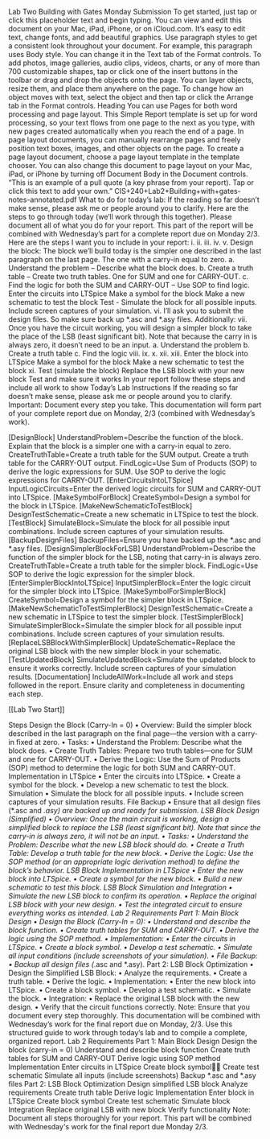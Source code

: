 Lab Two Building with Gates
Monday Submission
To get started, just tap or click this placeholder text and begin typing. You can view and edit this document on your Mac, iPad, iPhone, or on iCloud.com.
It’s easy to edit text, change fonts, and add beautiful graphics. Use paragraph styles to get a consistent look throughout your document. For example, this paragraph uses Body style. You can change it in the Text tab of the Format controls.
To add photos, image galleries, audio clips, videos, charts, or any of more than 700 customizable shapes, tap or click one of the insert buttons in the toolbar or drag and drop the objects onto the page. You can layer objects, resize them, and place them anywhere on the page. To change how an object moves with text, select the object and then tap or click the Arrange tab in the Format controls.
Heading
You can use Pages for both word processing and page layout. This Simple Report template is set up for word processing, so your text flows from one page to the next as you type, with new pages created automatically when you reach the end of a page.
In page layout documents, you can manually rearrange pages and freely position text boxes, images, and other objects on the page. To create a page layout document, choose a page layout template in the template chooser. You can also change this document to page layout on your Mac, iPad, or iPhone by turning off Document Body in the Document controls.
“This is an example of a pull quote (a key phrase from your report). Tap or click this text to add your own.”
CIS+240+Lab2+Building+with+gates-notes-annotated.pdf
What to do for today’s lab: If the reading so far doesn’t make sense, please ask me or people around you to clarify. Here are the steps to go through today (we’ll work through this together). Please document all of what you do for your report. This part of the report will be combined with Wednesday’s part for a complete report due on Monday 2/3. Here are the steps I want you to include in your report: i. ii. iii. iv. v. Design the block: The block we’ll build today is the simpler one described in the last paragraph on the last page. The one with a carry-in equal to zero. a. Understand the problem – Describe what the block does. b. Create a truth table – Create two truth tables. One for SUM and one for CARRY-OUT. c. Find the logic for both the SUM and CARRY-OUT – Use SOP to find logic. Enter the circuits into LTSpice Make a symbol for the block Make a new schematic to test the block Test - Simulate the block for all possible inputs. Include screen captures of your simulation. vi. I’ll ask you to submit the design files. So make sure back up *.asc and *.asy files. Additionally: vii. Once you have the circuit working, you will design a simpler block to take the place of the LSB (least significant bit). Note that because the carry in is always zero, it doesn’t need to be an input. a. Understand the problem b. Create a truth table c. Find the logic viii. ix. x. xii. xiii. Enter the block into LTSpice Make a symbol for the block Make a new schematic to test the block xi. Test (simulate the block) Replace the LSB block with your new block Test and make sure it works In your report follow these steps and include all work to show
Today’s Lab Instructions
If the reading so far doesn’t make sense, please ask me or people around you to clarify.
Important: Document every step you take. This documentation will form part of your complete report due on Monday, 2/3 (combined with Wednesday’s work).

[DesignBlock] UnderstandProblem=Describe the function of the block. Explain that the block is a simpler one with a carry-in equal to zero. CreateTruthTable=Create a truth table for the SUM output. Create a truth table for the CARRY-OUT output. FindLogic=Use Sum of Products (SOP) to derive the logic expressions for SUM. Use SOP to derive the logic expressions for CARRY-OUT. [EnterCircuitsIntoLTSpice] InputLogicCircuits=Enter the derived logic circuits for SUM and CARRY-OUT into LTSpice. [MakeSymbolForBlock] CreateSymbol=Design a symbol for the block in LTSpice. [MakeNewSchematicToTestBlock] DesignTestSchematic=Create a new schematic in LTSpice to test the block. [TestBlock] SimulateBlock=Simulate the block for all possible input combinations. Include screen captures of your simulation results. [BackupDesignFiles] BackupFiles=Ensure you have backed up the *.asc and *.asy files. [DesignSimplerBlockForLSB] UnderstandProblem=Describe the function of the simpler block for the LSB, noting that carry-in is always zero. CreateTruthTable=Create a truth table for the simpler block. FindLogic=Use SOP to derive the logic expression for the simpler block. [EnterSimplerBlockIntoLTSpice] InputSimplerBlock=Enter the logic circuit for the simpler block into LTSpice. [MakeSymbolForSimplerBlock] CreateSymbol=Design a symbol for the simpler block in LTSpice. [MakeNewSchematicToTestSimplerBlock] DesignTestSchematic=Create a new schematic in LTSpice to test the simpler block. [TestSimplerBlock] SimulateSimplerBlock=Simulate the simpler block for all possible input combinations. Include screen captures of your simulation results. [ReplaceLSBBlockWithSimplerBlock] UpdateSchematic=Replace the original LSB block with the new simpler block in your schematic. [TestUpdatedBlock] SimulateUpdatedBlock=Simulate the updated block to ensure it works correctly. Include screen captures of your simulation results. [Documentation] IncludeAllWork=Include all work and steps followed in the report. Ensure clarity and completeness in documenting each step.

[[Lab Two Start]]


Steps
Design the Block (Carry-In = 0)
• Overview:
Build the simpler block described in the last paragraph on the final page—the version with a carry-in fixed at zero.
• Tasks:
• Understand the Problem:
Describe what the block does.
• Create Truth Tables:
Prepare two truth tables—one for SUM and one for CARRY-OUT.
• Derive the Logic:
Use the Sum of Products (SOP) method to determine the logic for both SUM and CARRY-OUT.
Implementation in LTSpice
• Enter the circuits into LTSpice.
• Create a symbol for the block.
• Develop a new schematic to test the block.
Simulation
• Simulate the block for all possible inputs.
• Include screen captures of your simulation results.
File Backup
• Ensure that all design files (*.asc and *.asy) are backed up and ready for submission.
LSB Block Design (Simplified)
• Overview:
Once the main circuit is working, design a simplified block to replace the LSB (least significant bit). Note that since the carry-in is always zero, it will not be an input.
• Tasks:
• Understand the Problem:
Describe what the new LSB block should do.
• Create a Truth Table:
Develop a truth table for the new block.
• Derive the Logic:
Use the SOP method (or an appropriate logic derivation method) to define the block’s behavior.
LSB Block Implementation in LTSpice
• Enter the new block into LTSpice.
• Create a symbol for the new block.
• Build a new schematic to test this block.
LSB Block Simulation and Integration
• Simulate the new LSB block to confirm its operation.
• Replace the original LSB block with your new design.
• Test the integrated circuit to ensure everything works as intended.
Lab 2 Requirements
Part 1: Main Block Design
• Design the Block (Carry-In = 0):
• Understand and describe the block function.
• Create truth tables for SUM and CARRY-OUT.
• Derive the logic using the SOP method.
• Implementation:
• Enter the circuits in LTSpice.
• Create a block symbol.
• Develop a test schematic.
• Simulate all input conditions (include screenshots of your simulation).
• File Backup:
• Backup all design files (*.asc and *.asy).
Part 2: LSB Block Optimization
• Design the Simplified LSB Block:
• Analyze the requirements.
• Create a truth table.
• Derive the logic.
• Implementation:
• Enter the new block into LTSpice.
• Create a block symbol.
• Develop a test schematic.
• Simulate the block.
• Integration:
• Replace the original LSB block with the new design.
• Verify that the circuit functions correctly.
Note: Ensure that you document every step thoroughly. This documentation will be combined with Wednesday’s work for the final report due on Monday, 2/3.
Use this structured guide to work through today’s lab and to compile a complete, organized report.
Lab 2 Requirements
Part 1: Main Block Design
Design the block (carry-in = 0)
Understand and describe block function
Create truth tables for SUM and CARRY-OUT
Derive logic using SOP method
Implementation
Enter circuits in LTSpice
Create block symbol
Create test schematic
Simulate all inputs (include screenshots)
Backup *.asc and *.asy files
Part 2: LSB Block Optimization
Design simplified LSB block
Analyze requirements
Create truth table
Derive logic
Implementation
Enter block in LTSpice
Create block symbol
Create test schematic
Simulate block
Integration
Replace original LSB with new block
Verify functionality
Note: Document all steps thoroughly for your report. This part will be combined with Wednesday's work for the final report due Monday 2/3.
